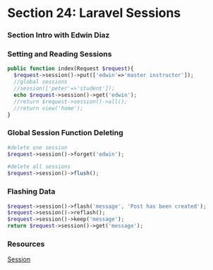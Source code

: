 # Section 24: Laravel Sessions

### Section Intro with Edwin Diaz

### Setting and Reading Sessions
```php
public function index(Request $request){
  $request->session()->put(['edwin'=>'master instructor']);
  //global sessions
  //session(['peter'=>'student']);
  echo $request->session()->get('edwin');
  //return $request->session()->all();
  //return view('home');
}
```
### Global Session Function Deleting
```php
#delete one session
$request->session()->forget('edwin');

#delete all sessions
$request->session()->flush();
```

### Flashing Data
```php
$request->session()->flash('message', 'Post has been created');
$request->session()->reflash();
$request->session()->keep('message');
return $request->session()->get('message');
```

### Resources
[Session](https://laravel.com/docs/5.2/session)
